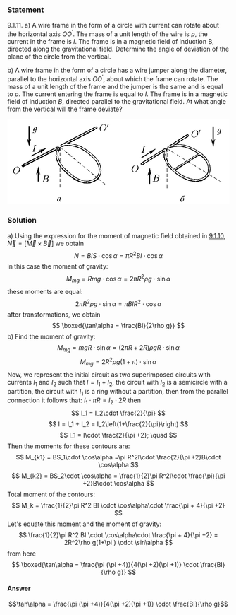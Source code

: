 ###  Statement 

$9.1.11.$ a) A wire frame in the form of a circle with current can rotate about the horizontal axis $OO^\prime$. The mass of a unit length of the wire is $\rho$, the current in the frame is $I$. The frame is in a magnetic field of induction B, directed along the gravitational field. Determine the angle of deviation of the plane of the circle from the vertical. 

b) A wire frame in the form of a circle has a wire jumper along the diameter, parallel to the horizontal axis $OO^\prime$, about which the frame can rotate. The mass of a unit length of the frame and the jumper is the same and is equal to $\rho$. The current entering the frame is equal to $I$. The frame is in a magnetic field of induction $B$, directed parallel to the gravitational field. At what angle from the vertical will the frame deviate? 

![ For problem $9.1.11$ |996x383, 64%](../../img/9.1.11/statement.png)

### Solution

a) Using the expression for the moment of magnetic field obtained in [9.1.10](../9.1.10), $\vec{N} = [\vec{M} \times \vec{B}]$ we obtain $$ N = BIS\cdot \cos\alpha = \pi R^2BI \cdot \cos\alpha $$ in this case the moment of gravity: $$ M_{mg} = Rmg\cdot \cos\alpha = 2\pi R^2\rho g\cdot \sin\alpha $$ these moments are equal: $$ 2\pi R^2\rho g \cdot \sin\alpha = \pi BI R^2 \cdot \cos\alpha $$ after transformations, we obtain $$ \boxed{\tan\alpha = \frac{BI}{2\rho g}} $$ b) Find the moment of gravity: $$ M_{mg} = mgR\cdot \sin\alpha = (2\pi R + 2R)\rho gR \cdot \sin\alpha $$ $$ M_{mg} = 2R^2\rho g(1+\pi ) \cdot \sin\alpha $$ Now, we represent the initial circuit as two superimposed circuits with currents $I_1$ and $I_2$ such that $I = I_1 + I_2$, the circuit with $I_2$ is a semicircle with a partition, the circuit with $I_1$ is a ring without a partition, then from the parallel connection it follows that: $I_1\cdot \pi R = I_2 \cdot 2R$ then $$ I_1 = I_2\cdot \frac{2}{\pi} $$ $$ I = I_1 + I_2 = I_2\left(1+\frac{2}{\pi}\right) $$ $$ I_1 = I\cdot \frac{2}{\pi +2}; \quad $$ Then the moments for these contours are: $$ M_{k1} = BS_1\cdot \cos\alpha =\pi R^2I\cdot \frac{2}{\pi +2}B\cdot \cos\alpha $$ $$ M_{k2} = BS_2\cdot \cos\alpha = \frac{1}{2}\pi R^2I\cdot \frac{\pi}{\pi +2}B\cdot \cos\alpha $$ Total moment of the contours: $$ M_k = \frac{1}{2}\pi R^2 BI \cdot \cos\alpha\cdot \frac{\pi + 4}{\pi +2} $$ Let's equate this moment and the moment of gravity: $$ \frac{1}{2}\pi R^2 BI \cdot \cos\alpha\cdot \frac{\pi + 4}{\pi +2} = 2R^2\rho g(1+\pi ) \cdot \sin\alpha $$ from here $$ \boxed{\tan\alpha = \frac{\pi (\pi +4)}{4(\pi +2)(\pi +1)} \cdot \frac{BI}{\rho g}} $$ 

#### Answer

$$\tan\alpha = \frac{\pi (\pi +4)}{4(\pi +2)(\pi +1)} \cdot \frac{BI}{\rho g}$$ 
